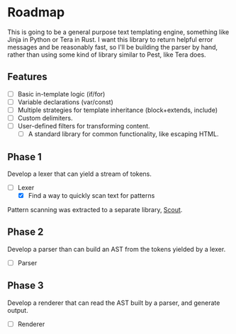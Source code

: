 # Roadmap

This is going to be a general purpose text templating engine, something like Jinja in Python or Tera in Rust. I want this library to return helpful error messages and be reasonably fast, so I'll be building the parser by hand, rather than using some kind of library similar to Pest, like Tera does.

## Features

- [ ] Basic in-template logic (if/for)
- [ ] Variable declarations (var/const)
- [ ] Multiple strategies for template inheritance (block+extends, include)
- [ ] Custom delimiters.
- [ ] User-defined filters for transforming content.
    - [ ] A standard library for common functionality, like escaping HTML.

## Phase 1

Develop a lexer that can yield a stream of tokens.

- [ ] Lexer
  - [x] Find a way to quickly scan text for patterns

Pattern scanning was extracted to a separate library, [Scout](https://github.com).

## Phase 2

Develop a parser than can build an AST from the tokens yielded by a lexer.

- [ ] Parser

## Phase 3

Develop a renderer that can read the AST built by a parser, and generate output.

- [ ] Renderer
